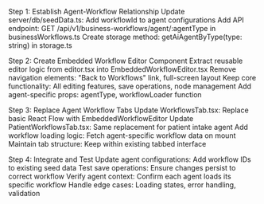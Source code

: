 Step 1: Establish Agent-Workflow Relationship
Update server/db/seedData.ts: Add workflowId to agent configurations
Add API endpoint: GET /api/v1/business-workflows/agent/:agentType in businessWorkflows.ts
Create storage method: getAiAgentByType(type: string) in storage.ts

Step 2: Create Embedded Workflow Editor Component
Extract reusable editor logic from editor.tsx into EmbeddedWorkflowEditor.tsx
Remove navigation elements: "Back to Workflows" link, full-screen layout
Keep core functionality: All editing features, save operations, node management
Add agent-specific props: agentType, workflowLoader function

Step 3: Replace Agent Workflow Tabs
Update WorkflowsTab.tsx: Replace basic React Flow with EmbeddedWorkflowEditor
Update PatientWorkflowsTab.tsx: Same replacement for patient intake agent
Add workflow loading logic: Fetch agent-specific workflow data on mount
Maintain tab structure: Keep within existing tabbed interface

Step 4: Integrate and Test
Update agent configurations: Add workflow IDs to existing seed data
Test save operations: Ensure changes persist to correct workflow
Verify agent context: Confirm each agent loads its specific workflow
Handle edge cases: Loading states, error handling, validation